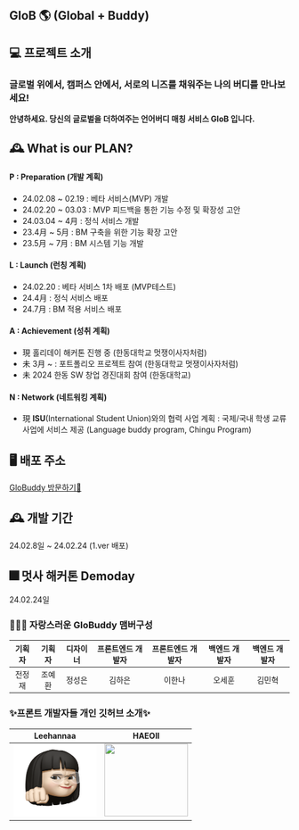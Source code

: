 ## GloB 🌎 (Global + Buddy)

## 💻 프로젝트 소개
### 글로벌 **위에서**, 캠퍼스 안에서, 서로의 니즈를 채워주는 나의 버디를 만나보세요!
**안녕하세요. 당신의 글로벌을 더하여주는 언어버디 매칭 서비스 GloB 입니다.**

## 🕰️ What is our PLAN?
#### P : Preparation (개발 계획) 
- 24.02.08 ~ 02.19 : 베타 서비스(MVP) 개발
- 24.02.20 ~ 03.03 : MVP 피드백을 통한 기능 수정 및 확장성 고안
- 24.03.04 ~ 4月 : 정식 서비스 개발
- 23.4月 ~ 5月 : BM 구축을 위한 기능 확장 고안
- 23.5月 ~ 7月 : BM 시스템 기능 개발 

#### L : Launch (런칭 계획)
- 24.02.20 : 베타 서비스 1차 배포 (MVP테스트)
- 24.4月 : 정식 서비스 배포
- 24.7月 : BM 적용 서비스 배포 

#### A : Achievement (성취 계획)
- 現 홀리데이 해커톤 진행 중 (한동대학교 멋쟁이사자처럼)
- 未 3月 ~ : 포트폴리오 프로젝트 참여 (한동대학교 멋쟁이사자처럼)
- 未 2024 한동 SW 창업 경진대회 참여 (한동대학교)

#### N : Network (네트워킹 계획)
- 現 **lSU**(International Student Union)와의 협력 사업 계획 : 국제/국내 학생 교류 사업에 서비스 제공 (Language buddy program, Chingu Program)

## 🖥️ 배포 주소
[GloBuddy 방문하기📂](https://globuddy.netlify.app/)

## 🕰️ 개발 기간
24.02.8일 ~ 24.02.24 (1.ver 배포)

## 🎆 멋사 해커톤 Demoday
24.02.24일

### 🧑‍🤝‍🧑 자랑스러운 GloBuddy 맴버구성
|  기획자   |     기획자     |    디자이너     | 프론트엔드 개발자     | 프론트엔드 개발자     | 백엔드 개발자     | 백엔드 개발자     | 
|   :--------:   |    :--------:    | :--------:    | :--------:    | :--------:    | :--------:    | :--------:    |
|   전정재  |  조예환    | 정성은    | 김하은    | 이한나    | 오세훈    | 김민혁    | 

### ✨프론트 개발자들 개인 깃허브 소개✨

|  Leehannaa   |     HAEOII     | 
|   :--------:   |    :--------:    |
|   <a href="https://github.com/LeeHannaa"><img src="https://github.com/LikeLionHGU/12th-frontend/blob/main/img/%EC%9D%B4%ED%95%9C%EB%82%98.png?raw=true" width="150" height="130"></a>  |  <a href="https://github.com/HAEOII"><img src="https://github.com/LikeLionHGU/12th-frontend/blob/main/img/%EA%B9%80%ED%95%98%EC%9D%80.jpg" width="150" height="130"></a>    | 
